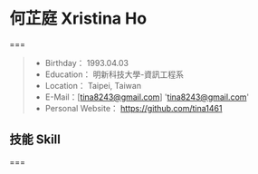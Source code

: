 # 何芷庭 Xristina Ho 
===

> * Birthday： 1993.04.03
> * Education： 明新科技大學-資訊工程系
> * Location： Taipei, Taiwan
> * E-Mail：[tina8243@gmail.com] 'tina8243@gmail.com' 
> * Personal Website： https://github.com/tina1461

## 技能 Skill
===




